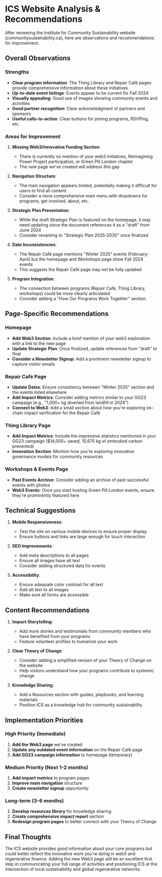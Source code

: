 # ICS Website Analysis & Recommendations

After reviewing the Institute for Community Sustainability website (communitysustainability.ca), here are observations and recommendations for improvement.

## Overall Observations

### Strengths
- **Clear program information**: The Thing Library and Repair Café pages provide comprehensive information about these initiatives
- **Up-to-date event listings**: Events appear to be current for Fall 2024
- **Visually appealing**: Good use of images showing community events and activities
- **Good partner recognition**: Clear acknowledgment of partners and sponsors
- **Useful calls-to-action**: Clear buttons for joining programs, RSVPing, etc.

### Areas for Improvement

1. **Missing Web3/Innovative Funding Section**: 
   - There is currently no mention of your web3 initiatives, Reimagining Power Project participation, or Green Pill London chapter
   - The new page we've created will address this gap

2. **Navigation Structure**:
   - The main navigation appears limited, potentially making it difficult for users to find all content
   - Consider a more comprehensive main menu with dropdowns for programs, get involved, about, etc.

3. **Strategic Plan Presentation**:
   - While the draft Strategic Plan is featured on the homepage, it may need updating since the document references it as a "draft" from June 2024
   - Consider renaming to "Strategic Plan 2025-2030" once finalized

4. **Date Inconsistencies**:
   - The Repair Café page mentions "Winter 2025" events (February-April) but the homepage and Workshops page show Fall 2024 events
   - This suggests the Repair Café page may not be fully updated

5. **Program Integration**:
   - The connection between programs (Repair Café, Thing Library, workshops) could be more clearly articulated
   - Consider adding a "How Our Programs Work Together" section

## Page-Specific Recommendations

### Homepage
- **Add Web3 Section**: Include a brief mention of your web3 exploration with a link to the new page
- **Update Strategic Plan**: Once finalized, update references from "draft" to final
- **Consider a Newsletter Signup**: Add a prominent newsletter signup to capture visitor emails

### Repair Café Page
- **Update Dates**: Ensure consistency between "Winter 2025" section and the events listed elsewhere
- **Add Impact Metrics**: Consider adding metrics similar to your GG23 campaign (e.g., "1,000+ kg diverted from landfill in 2024")
- **Connect to Web3**: Add a small section about how you're exploring on-chain impact verification for the Repair Café

### Thing Library Page
- **Add Impact Metrics**: Include the impressive statistics mentioned in your GG23 campaign ($14,000+ saved, 10,675 kg of embodied carbon prevented)
- **Innovation Section**: Mention how you're exploring innovative governance models for community resources

### Workshops & Events Page
- **Past Events Archive**: Consider adding an archive of past successful events with photos
- **Web3 Events**: Once you start hosting Green Pill London events, ensure they're prominently featured here

## Technical Suggestions

1. **Mobile Responsiveness**: 
   - Test the site on various mobile devices to ensure proper display
   - Ensure buttons and links are large enough for touch interaction

2. **SEO Improvements**:
   - Add meta descriptions to all pages
   - Ensure all images have alt text
   - Consider adding structured data for events

3. **Accessibility**:
   - Ensure adequate color contrast for all text
   - Add alt text to all images
   - Make sure all forms are accessible

## Content Recommendations

1. **Impact Storytelling**:
   - Add more stories and testimonials from community members who have benefited from your programs
   - Feature volunteer profiles to humanize your work

2. **Clear Theory of Change**:
   - Consider adding a simplified version of your Theory of Change on the website
   - Help visitors understand how your programs contribute to systemic change

3. **Knowledge Sharing**:
   - Add a Resources section with guides, playbooks, and learning materials
   - Position ICS as a knowledge hub for community sustainability

## Implementation Priorities

### High Priority (Immediate)
1. **Add the Web3 page** we've created
2. **Update any outdated event information** on the Repair Café page
3. **Add GG23 campaign information** to homepage (temporary)

### Medium Priority (Next 1-2 months)
1. **Add impact metrics** to program pages
2. **Improve main navigation** structure
3. **Create newsletter signup** opportunity

### Long-term (3-6 months)
1. **Develop resources library** for knowledge sharing
2. **Create comprehensive impact report** section
3. **Redesign program pages** to better connect with your Theory of Change

## Final Thoughts
The ICS website provides good information about your core programs but could better reflect the innovative work you're doing in web3 and regenerative finance. Adding the new Web3 page will be an excellent first step in communicating your full range of activities and positioning ICS at the intersection of local sustainability and global regenerative networks.